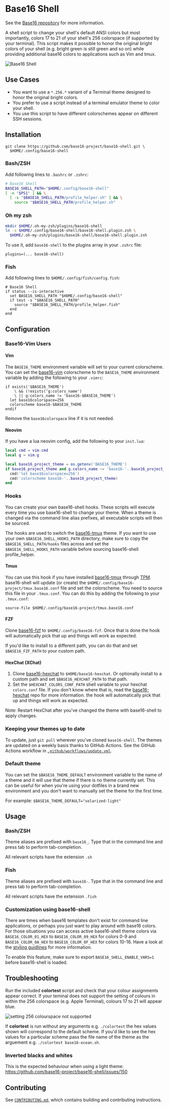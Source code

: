# Base16 Shell

See the [Base16 repository][1] for more information.

A shell script to change your shell's default ANSI colors but most
importantly, colors 17 to 21 of your shell's 256 colorspace (if
supported by your terminal). This script makes it possible to honor the
original bright colors of your shell (e.g. bright green is still green
and so on) while providing additional base16 colors to applications such
as Vim and tmux.

![Base16 Shell][8]

## Use Cases

- You want to use a `*.256.*` variant of a Terminal theme designed to
  honor the original bright colors.
- You prefer to use a script instead of a terminal emulator theme to
  color your shell.
- You use this script to have different colorschemes appear on different
  SSH sessions.

## Installation

```shell
git clone https://github.com/base16-project/base16-shell.git \
  $HOME/.config/base16-shell
```

### Bash/ZSH

Add following lines to `.bashrc` or `.zshrc`:

```bash
# Base16 Shell
BASE16_SHELL_PATH="$HOME/.config/base16-shell"
[ -n "$PS1" ] && \
  [ -s "$BASE16_SHELL_PATH/profile_helper.sh" ] && \
    source "$BASE16_SHELL_PATH/profile_helper.sh"
```

### Oh my zsh

```bash
mkdir $HOME/.oh-my-zsh/plugins/base16-shell
ln -s $HOME/.config/base16-shell/base16-shell.plugin.zsh \
  $HOME/.oh-my-zsh/plugins/base16-shell/base16-shell.plugin.zsh
```

To use it, add `base16-shell` to the plugins array in your `.zshrc` file:

`plugins=(... base16-shell)`

### Fish

Add following lines to `$HOME/.config/fish/config.fish`:

```fish
# Base16 Shell
if status --is-interactive
  set BASE16_SHELL_PATH "$HOME/.config/base16-shell"
  if test -s "$BASE16_SHELL_PATH"
    source "$BASE16_SHELL_PATH/profile_helper.fish"
  end
end
```

## Configuration

### Base16-Vim Users

#### Vim

The `BASE16_THEME` environment variable will set to your current
colorscheme. You can set the [base16-vim][2] colorscheme to the
`BASE16_THEME` environment variable by adding the following to your
`.vimrc`:

```vim
if exists('$BASE16_THEME')
    \ && (!exists('g:colors_name') 
    \ || g:colors_name != 'base16-$BASE16_THEME')
  let base16colorspace=256
  colorscheme base16-$BASE16_THEME
endif
```

Remove the `base16colorspace` line if it is not needed.

#### Neovim

If you have a lua neovim config, add the following to your `init.lua`:

```lua
local cmd = vim.cmd
local g = vim.g

local base16_project_theme = os.getenv('BASE16_THEME')
if base16_project_theme and g.colors_name ~= 'base16-'..base16_project_theme then
  cmd('let base16colorspace=256')
  cmd('colorscheme base16-'..base16_project_theme)
end
```

### Hooks

You can create your own base16-shell hooks. These scripts will execute
every time you use base16-shell to change your theme. When a theme is
changed via the command line alias prefixes, all executable scripts will
then be sourced. 

The hooks are used to switch the [base16-tmux][3] theme. If you want to
use your own `$BASE16_SHELL_HOOKS_PATH` directory, make sure to copy the
`$BASE16_SHELL_PATH/hooks` files across and set the
`$BASE16_SHELL_HOOKS_PATH` variable before sourcing base16-shell
profile_helper.

#### Tmux

You can use this hook if you have installed [base16-tmux][3] through
[TPM][10]. base16-shell will update (or create) the
`$HOME/.config/base16-project/tmux.base16.conf` file and set the
colorscheme. You need to source this file in your `.tmux.conf`. You can
do this by adding the following to your `.tmux.conf`:

```
source-file $HOME/.config/base16-project/tmux.base16.conf
```

#### FZF

Clone [base16-fzf][11] to `$HOME/.config/base16-fzf`. Once that is done
the hook will automatically pick that up and things will work as
expected.

If you'd like to install to a different path, you can do that and set
`$BASE16_FZF_PATH` to your custom path.

#### HexChat (XChat)

1. Clone [base16-hexchat][12] to `$HOME/base16-hexchat`. Or optionally
   install to a custom path and set `$BASE16_HEXCHAT_PATH` to that path.
2. Set the `$HEXCHAT_COLORS_CONF_PATH` shell variable to your hexchat
   `colors.conf` file. If you don't know where that is, read the
   [base16-hexchat][12] repo for more information. the hook will
   automatically pick that up and things will work as expected.

Note: Restart HexChat after you've changed the theme with base16-shell
to apply changes.

### Keeping your themes up to date

To update, just `git pull` wherever you've cloned `base16-shell`. The
themes are updated on a weekly basis thanks to GitHub Actions. See the
GitHub Actions workflow in [`.github/workflows/update.yml`][6].

### Default theme

You can set the `$BASE16_THEME_DEFAULT` environment variable to the name
of a theme and it will use that theme if there is no theme currently
set. This can be useful for when you're using your dotfiles in a brand
new environment and you don't want to manually set the theme for the
first time.

For example: `$BASE16_THEME_DEFAULT="solarized-light"` 

## Usage

### Bash/ZSH

Theme aliases are prefixed with `base16_`. Type that in the command line
and press tab to perform tab-completion.

All relevant scripts have the extension `.sh`

### Fish

Theme aliases are prefixed with `base16-`. Type that in the command line
and press tab to perform tab-completion.

All relevant scripts have the extension `.fish`

### Customization using base16-shell

There are times when base16 templates don't exist for command line
applications, or perhaps you just want to play around with base16
colors. For those situations you can access active base16-shell theme
colors via `BASE16_COLOR_01_HEX` to `BASE16_COLOR_09_HEX` for colors 0-9
and `BASE16_COLOR_0A_HEX` to `BASE16_COLOR_0F_HEX` for colors 10-16.
Have a look at the [styling guidlines][13] for more information.

To enable this feature, make sure to export `BASE16_SHELL_ENABLE_VARS=1`
before base16-shell is loaded.

## Troubleshooting

Run the included **colortest** script and check that your colour
assignments appear correct. If your teminal does not support the setting
of colours in within the 256 colorspace (e.g. Apple Terminal), colours
17 to 21 will appear blue.

![setting 256 colourspace not supported][9]

If **colortest** is run without any arguments e.g. `./colortest` the hex
values shown will correspond to the default scheme. If you'd like to see
the hex values for a particular scheme pass the file name of the theme
as the arguement e.g. `./colortest base16-ocean.sh`.

### Inverted blacks and whites

This is the expected behaviour when using a light theme:
https://github.com/base16-project/base16-shell/issues/150

## Contributing

See [`CONTRIBUTING.md`][7], which contains building and contributing
instructions.

[1]: https://github.com/base16-project/home
[2]: https://github.com/base16-project/base16-vim
[3]: https://github.com/mattdavis90/base16-tmux
[4]: https://github.com/base16-project/base16-builder-go
[5]: https://formulae.brew.sh
[6]: .github/workflows/update.yml
[7]: CONTRIBUTING.md
[8]: screenshots/base16-shell.png
[9]: screenshots/setting-256-colourspace-not-supported.png
[10]: https://github.com/tmux-plugins/tpm
[11]: https://github.com/base16-project/base16-fzf
[12]: https://github.com/base16-project/base16-hexchat
[13]: https://github.com/base16-project/home/blob/main/styling.md

